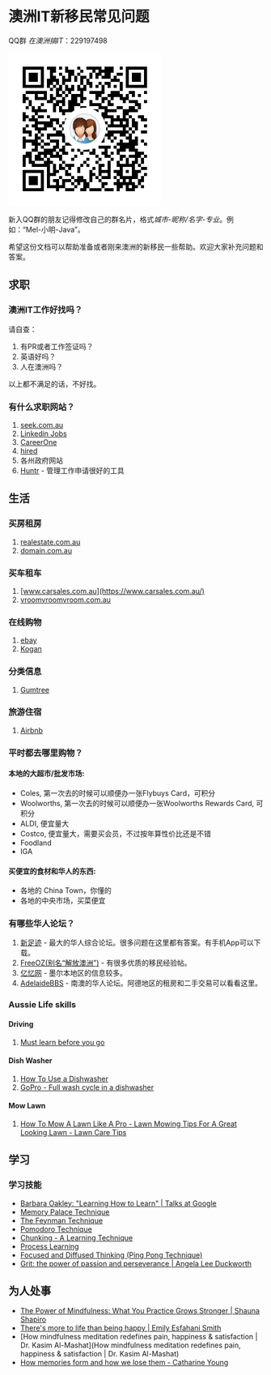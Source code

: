 # 澳洲IT新移民常见问题
QQ群 *在澳洲搞IT*：229197498

![alt text][qrcode]

[qrcode]:https://github.com/randomyao22/au-it-faq-for-chinese/blob/master/src/common/images/qrcode.png

新入QQ群的朋友记得修改自己的群名片，格式*城市-昵称/名字-专业*。例如：“Mel-小明-Java”。

希望这份文档可以帮助准备或者刚来澳洲的新移民一些帮助。欢迎大家补充问题和答案。

## 求职

### 澳洲IT工作好找吗？
请自查：
1. 有PR或者工作签证吗？
2. 英语好吗？
3. 人在澳洲吗？

以上都不满足的话，不好找。

### 有什么求职网站？
1. [seek.com.au](http://seek.com.au)
2. [Linkedin Jobs](https://www.linkedin.com/jobs/)
3. [CareerOne](https://www.careerone.com.au/)
4. [hired](https://hired.com/home)
5. 各州政府网站
6. [Huntr](http://huntr.co/) - 管理工作申请很好的工具

## 生活

### 买房租房
1. [realestate.com.au](https://www.realestate.com.au/)
2. [domain.com.au](https://www.domain.com.au/)

### 买车租车
1. [www.carsales.com.au](https://www.carsales.com.au/)
2. [vroomvroomvroom.com.au](https://www.vroomvroomvroom.com.au/)

### 在线购物
1. [ebay](https://www.ebay.com.au/)
2. [Kogan](https://www.kogan.com/au/)

### 分类信息
1. [Gumtree](https://www.gumtree.com.au/)

### 旅游住宿
1. [Airbnb](https://www.airbnb.com.au/)

### 平时都去哪里购物？

#### 本地的大超市/批发市场:
- Coles, 第一次去的时候可以顺便办一张Flybuys Card，可积分
- Woolworths, 第一次去的时候可以顺便办一张Woolworths Rewards Card, 可积分
- ALDI, 便宜量大
- Costco, 便宜量大，需要买会员，不过按年算性价比还是不错
- Foodland
- IGA

#### 买便宜的食材和华人的东西:
- 各地的 China Town，你懂的
- 各地的中央市场，买菜便宜

### 有哪些华人论坛？
1. [新足迹](https://www.oursteps.com.au/bbs/) - 最大的华人综合论坛。很多问题在这里都有答案。有手机App可以下载。
2. [FreeOZ(别名“解放澳洲”)](http://www.freeoz.org/) - 有很多优质的移民经验帖。
3. [亿忆网](http://www.yeeyi.com) - 墨尔本地区的信息较多。
4. [AdelaideBBS](http://adelaidebbs.com/bbs/forum.php) - 南澳的华人论坛。阿德地区的租房和二手交易可以看看这里。

### Aussie Life skills

#### Driving
1. [Must learn before you go](http://www.raa.com.au/motoring-and-road-safety/learning-to-drive/take-the-online-learners-test)

#### Dish Washer
1. [How To Use a Dishwasher](https://www.youtube.com/watch?v=5lvweMBCqAs)
2. [GoPro - Full wash cycle in a dishwasher](https://www.youtube.com/watch?v=gjcyUjXwH_4)

#### Mow Lawn
1. [How To Mow A Lawn Like A Pro - Lawn Mowing Tips For A Great Looking Lawn - Lawn Care Tips](https://www.youtube.com/watch?v=jTsibNGnzpA)


## 学习

### 学习技能
* [Barbara Oakley: "Learning How to Learn" | Talks at Google](https://www.youtube.com/watch?v=vd2dtkMINIw&t=1s)
* [Memory Palace Technique](https://www.youtube.com/watch?v=p9IOqd1LpkA)
* [The Feynman Technique](https://www.youtube.com/watch?v=tkm0TNFzIeg)
* [Pomodoro Technique](https://www.youtube.com/watch?v=KEgDi2Xznq0)
* [Chunking - A Learning Technique](https://www.youtube.com/watch?v=hydCdGLAh00)
* [Process Learning](https://www.youtube.com/watch?v=yS2gCgjSq3U)
* [Focused and Diffused Thinking (Ping Pong Technique)](https://www.youtube.com/watch?v=WTr12dK2Se0)
* [Grit: the power of passion and perseverance | Angela Lee Duckworth](https://www.youtube.com/watch?v=H14bBuluwB8)

## 为人处事
* [The Power of Mindfulness: What You Practice Grows Stronger | Shauna Shapiro](https://www.youtube.com/watch?v=IeblJdB2-Vo)
* [There's more to life than being happy | Emily Esfahani Smith](https://www.youtube.com/watch?v=y9Trdafp83U)
* [How mindfulness meditation redefines pain, happiness & satisfaction | Dr. Kasim Al-Mashat](How mindfulness meditation redefines pain, happiness & satisfaction | Dr. Kasim Al-Mashat)
* [How memories form and how we lose them - Catharine Young](https://www.youtube.com/watch?v=yOgAbKJGrTA)